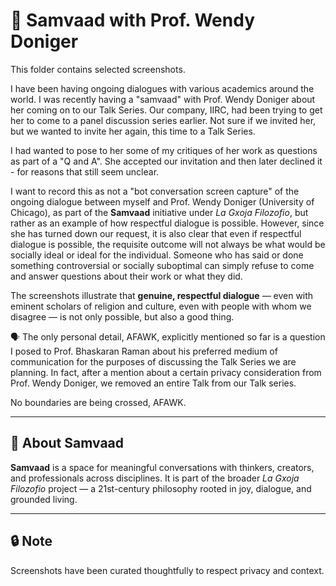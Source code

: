 # 📸 Samvaad with Prof. Wendy Doniger

This folder contains selected screenshots. 

I have been having ongoing dialogues with various academics around the world. I was recently having a "samvaad" with Prof. Wendy Doniger about her coming on to our Talk Series. Our company, IIRC, had been trying to get her to come to a panel discussion series earlier. Not sure if we invited her, but we wanted to invite her again, this time to a Talk Series.

I had wanted to pose to her some of my critiques of her work as questions as part of a "Q and A". She accepted our 
invitation and then later declined it - for reasons that still seem unclear. 

I want to record this as not a "bot conversation screen capture" of the ongoing dialogue between myself and Prof. Wendy Doniger (University of Chicago), as part of the **Samvaad** initiative under *La Gxoja Filozofio*, but rather as an 
example of how respectful dialogue is possible. However, since she has turned down our request, it is also clear that
even if respectful dialogue is possible, the requisite outcome will not always be what would be socially ideal or ideal 
for the individual. Someone who has said or done something controversial or socially suboptimal can simply refuse 
to come and answer questions about their work or what they did.

The screenshots illustrate that **genuine, respectful dialogue** — even with eminent scholars of religion and culture,
even with people with whom we disagree — is not only possible, but also a good thing.

🗣️ The only personal detail, AFAWK, explicitly mentioned so far is a question I posed to Prof. Bhaskaran Raman about his preferred medium of communication for the purposes of discussing the Talk Series we are planning. In fact, after a 
mention about a certain privacy consideration from Prof. Wendy Doniger, we removed an entire Talk from our Talk series.

No boundaries are being crossed, AFAWK.

---

## 🧭 About Samvaad

**Samvaad** is a space for meaningful conversations with thinkers, creators, and professionals across disciplines. It is part of the broader *La Gxoja Filozofio* project — a 21st-century philosophy rooted in joy, dialogue, and grounded living.

---

## 🔒 Note

Screenshots have been curated thoughtfully to respect privacy and context.
